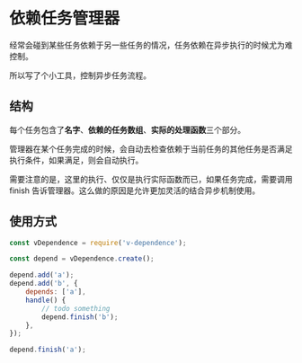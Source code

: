 # 依赖任务管理器

经常会碰到某些任务依赖于另一些任务的情况，任务依赖在异步执行的时候尤为难控制。

所以写了个小工具，控制异步任务流程。

## 结构

每个任务包含了**名字**、**依赖的任务数组**、**实际的处理函数**三个部分。

管理器在某个任务完成的时候，会自动去检查依赖于当前任务的其他任务是否满足执行条件，如果满足，则会自动执行。

需要注意的是，这里的执行、仅仅是执行实际函数而已，如果任务完成，需要调用 finish 告诉管理器。这么做的原因是允许更加灵活的结合异步机制使用。

## 使用方式

```javascript
const vDependence = require('v-dependence');

const depend = vDependence.create();

depend.add('a');
depend.add('b', {
    depends: ['a'],
    handle() {
        // todo something
        depend.finish('b');
    },
});

depend.finish('a');
```